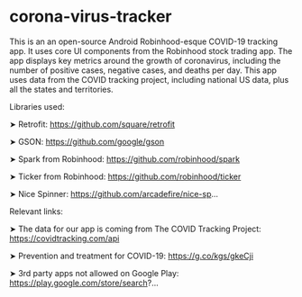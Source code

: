 # corona-virus-tracker
This is an an open-source Android Robinhood-esque COVID-19 tracking app. It uses core UI components from the Robinhood stock trading app. 
The app displays key metrics around the growth of coronavirus, including the number of positive cases, negative cases, and deaths per day. 
This app uses data from the COVID tracking project, including national US data, plus all the states and territories.

Libraries used: 

➤ Retrofit: https://github.com/square/retrofit

➤ GSON: https://github.com/google/gson

➤ Spark from Robinhood: https://github.com/robinhood/spark

➤ Ticker from Robinhood: https://github.com/robinhood/ticker

➤ Nice Spinner: https://github.com/arcadefire/nice-sp...

Relevant links: 

➤ The data for our app is coming from The COVID Tracking Project: https://covidtracking.com/api

➤ Prevention and treatment for COVID-19: https://g.co/kgs/gkeCji

➤ 3rd party apps not allowed on Google Play: https://play.google.com/store/search?...

